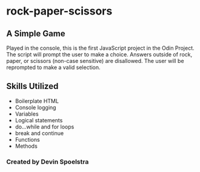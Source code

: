 # rock-paper-scissors

## A Simple Game
Played in the console, this is the first JavaScript project in the Odin Project. The script will prompt the user to make a choice. Answers outside of rock, paper, or scissors (non-case sensitive) are disallowed. The user will be reprompted to make a valid selection.

## Skills Utilized
- Boilerplate HTML
- Console logging
- Variables
- Logical statements
- do...while and for loops
- break and continue
- Functions
- Methods

### Created by Devin Spoelstra